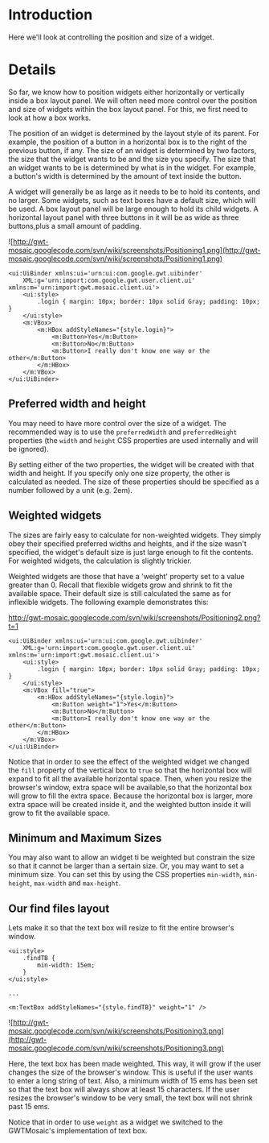 # Introduction #

Here we'll look at controlling the position and size of a widget.

# Details #

So far, we know how to position widgets either horizontally or vertically inside a box layout panel. We will often need more control over the position and size of widgets within the box layout panel. For this, we first need to look at how a box works.

The position of an widget is determined by the layout style of its parent. For example, the position of a button in a horizontal box is to the right of the previous button, if any. The size of an widget is determined by two factors, the size that the widget wants to be and the size you specify. The size that an widget wants to be is determined by what is in the widget. For example, a button's width is determined by the amount of text inside the button.

A widget will generally be as large as it needs to be to hold its contents, and no larger. Some widgets, such as text boxes have a default size, which will be used. A box layout panel will be large enough to hold its child widgets. A horizontal layout panel with three buttons in it will be as wide as three buttons,plus a small amount of padding.

![http://gwt-mosaic.googlecode.com/svn/wiki/screenshots/Positioning1.png](http://gwt-mosaic.googlecode.com/svn/wiki/screenshots/Positioning1.png)

```
<ui:UiBinder xmlns:ui='urn:ui:com.google.gwt.uibinder'
	XML:g='urn:import:com.google.gwt.user.client.ui' xmlns:m='urn:import:gwt.mosaic.client.ui'>
	<ui:style>
		.login { margin: 10px; border: 10px solid Gray; padding: 10px; }
	</ui:style>
	<m:VBox>
		<m:HBox addStyleNames="{style.login}">
			<m:Button>Yes</m:Button>
			<m:Button>No</m:Button>
			<m:Button>I really don't know one way or the other</m:Button>
		</m:HBox>
	</m:VBox>
</ui:UiBinder>
```

## Preferred width and height ##

You may need to have more control over the size of a widget. The recommended way is to use the `preferredWidth` and `preferredHeight` properties (the `width` and `height` CSS properties are used internally and will be ignored).

By setting either of the two properties, the widget will be created with that width and height. If you specify only one size property, the other is calculated as needed. The size of these properties should be specified as a number followed by a unit (e.g. 2em).

## Weighted widgets ##

The sizes are fairly easy to calculate for non-weighted widgets. They simply obey their specified preferred widths and heights, and if the size wasn't specified, the widget's default size is just large enough to fit the contents. For weighted widgets, the calculation is slightly trickier.

Weighted widgets are those that have a 'weight' property set to a value greater than 0. Recall that flexible widgets grow and shrink to fit the available space. Their default size is still calculated the same as for inflexible widgets. The following example demonstrates this:

http://gwt-mosaic.googlecode.com/svn/wiki/screenshots/Positioning2.png?t=1

```
<ui:UiBinder xmlns:ui='urn:ui:com.google.gwt.uibinder'
	XML:g='urn:import:com.google.gwt.user.client.ui' xmlns:m='urn:import:gwt.mosaic.client.ui'>
	<ui:style>
		.login { margin: 10px; border: 10px solid Gray; padding: 10px; }
	</ui:style>
	<m:VBox fill="true">
		<m:HBox addStyleNames="{style.login}">
			<m:Button weight="1">Yes</m:Button>
			<m:Button>No</m:Button>
			<m:Button>I really don't know one way or the other</m:Button>
		</m:HBox>
	</m:VBox>
</ui:UiBinder>
```

Notice that in order to see the effect of the weighted widget we changed the `fill` property of the vertical box to `true` so that the horizontal box will expand to fit all the available horizontal space. Then, when you resize the browser's window, extra space will be available,so that the horizontal box will grow to fill the extra space. Because the horizontal box is larger, more extra space will be created inside it, and the weighted button inside it will grow to fit the available space.

## Minimum and Maximum Sizes ##

You may also want to allow an widget ti be weighted but constrain the size so that it cannot be larger than a sertain size. Or, you may want to set a minimum size. You can set this by using the CSS properties `min-width`, `min-height`, `max-width` and `max-height`.

## Our find files layout ##

Lets make it so that the text box will resize to fit the entire browser's window.

```
<ui:style>
	.findTB {
		min-width: 15em;
	}
</ui:style>

...

<m:TextBox addStyleNames="{style.findTB}" weight="1" />
```

![http://gwt-mosaic.googlecode.com/svn/wiki/screenshots/Positioning3.png](http://gwt-mosaic.googlecode.com/svn/wiki/screenshots/Positioning3.png)

Here, the text box has been made weighted. This way, it will grow if the user changes the size of the browser's window. This is useful if the user wants to enter a long string of text. Also, a minimum width of 15 ems has been set so that the text box will always show at least 15 characters. If the user resizes the browser's window to be very small, the text box will not shrink past 15 ems.

Notice that in order to use `weight` as a widget we switched to the GWTMosaic's implementation of text box.